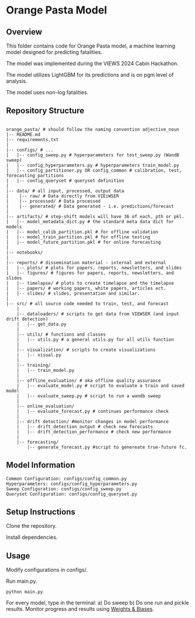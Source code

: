 # Orange Pasta Model
## Overview
This folder contains code for Orange Pasta model, a machine learning model designed for predicting fatalities. 

The model was implemented during the VIEWS 2024 Cabin Hackathon.

The model utilizes LightGBM for its predictions and is on pgm level of analysis.

The model uses non-log fatalities.

## Repository Structure
```

orange_pasta/ # should follow the naming convention adjective_noun
|-- README.md
|-- requirements.txt
|
|-- configs/ # ...
|   |-- config_sweep.py # hyperparameters for test_sweep.py (WandB sweep)
|   |-- config_hyperparameters.py # hyperparameters train_model.py
|   |-- config_partitioner.py OR config_common # calibration, test, forecasting partitions
|   |-- config_queryset # queryset definition
|
|-- data/ # all input, processed, output data
|    |-- raw/ # Data directly from VIEiWSER
|    |-- processed/ # Data processed
|    |-- generated/ # Data generated - i.e. predictions/forecast
|
|-- artifacts/ # step-shift models will have 36 of each. pth or pkl. 
|   |-- model_metadata_dict.py # the standard meta data dict for models
|   |-- model_calib_partition.pkl # for offline validation 
|   |-- model_train_partition.pkl # for offline testing
|   |-- model_future_partition.pkl # for online forecasting
|
|-- notebooks/
|
|-- reports/ # dissemination material - internal and external 
|   |-- plots/ # plots for papers, reports, newsletters, and slides
|   |-- figures/ # figures for papers, reports, newsletters, and slides 
|   |-- timelapse/ # plots to create timelapse and the timelapse
|   |-- papers/ # working papers, white papers, articles ect.
|   |-- slides/ # slides, presentation and similar. 
|
|-- src/ # all source code needed to train, test, and forecast
    |
    |-- dataloaders/ # scripts to get data from VIEWSER (and input drift detection)
    |   |-- get_data.py 
    |
    |-- utils/ # functions and classes 
    |   |-- utils.py # a general utils.py for all utils function
    |
    |-- visualization/ # scripts to create visualizations
    |   |-- visual.py
    |
    |-- training/
    |   |-- train_model.py
    |
    |-- offline_evaluation/ # aka offline quality assurance
    |   |-- evaluate_model.py # script to evaluate a train and saved model
    |   |-- evaluate_sweep.py # script to run a wandb sweep
    |
    |-- online_evaluation/
    |   |-- evaluate_forecast.py # continues performance check
    |
    |-- drift detection/ #monitor changes in model performance
    |   |-- drift_detection_output # check new forecasts
    |   |-- drift_detection_performance # check new performance
    |
    |-- forecasting/
        |-- generate_forecast.py #script to genereate true-future fc.
```

## Model Information
    Common Configuration: configs/config_common.py
    Hyperparameters: configs/config_hyperparameters.py
    Sweep Configuration: configs/config_sweep.py
    Queryset Configuration: configs/config_queryset.py

## Setup Instructions
Clone the repository.

Install dependencies.

## Usage
Modify configurations in configs/.

Run main.py.

```
python main.py
```

For every model, type in the terminal: a) Do sweep b) Do one run and pickle results.
Monitor progress and results using [Weights & Biases](https://wandb.ai/views_pipeline/orange_pasta).